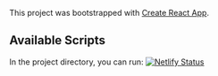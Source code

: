 This project was bootstrapped with [Create React App](https://github.com/facebook/create-react-app).

## Available Scripts

In the project directory, you can run:
[![Netlify Status](https://api.netlify.com/api/v1/badges/5edbf4c1-1b56-4998-9b78-0967d6c93929/deploy-status)](https://app.netlify.com/sites/blissful-goldberg-b2fadd/deploys)

